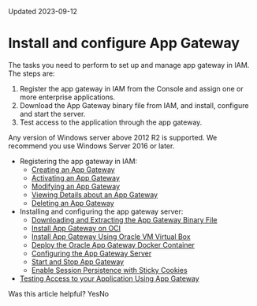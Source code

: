 Updated 2023-09-12
# Install and configure App Gateway
The tasks you need to perform to set up and manage app gateway in IAM.
The steps are:
  1. Register the app gateway in IAM from the Console and assign one or more enterprise applications.
  2. Download the App Gateway binary file from IAM, and install, configure and start the server.
  3. Test access to the application through the app gateway.


Any version of Windows server above 2012 R2 is supported. We recommend you use Windows Server 2016 or later.
  * Registering the app gateway in IAM:
    * [Creating an App Gateway](https://docs.oracle.com/en-us/iaas/Content/Identity/appgateways/register-app-gateway.htm#register-app-gateway "Create an app gateway in IAM, add hosts, and associate each host with enterprise applications, which the app gateway protects.")
    * [Activating an App Gateway](https://docs.oracle.com/en-us/iaas/Content/Identity/appgateways/activate-app-gateways.htm#activate-app-gateways "Activate an app gateway in IAM after registering it and before setting up the app gateway server.")
    * [Modifying an App Gateway](https://docs.oracle.com/en-us/iaas/Content/Identity/appgateways/modify-app-gateway.htm#modify-app-gateway "Modify an app gateway in IAM.")
    * [Viewing Details about an App Gateway](https://docs.oracle.com/en-us/iaas/Content/Identity/appgateways/view-details-app-gateway.htm#view-details-app-gateway "View the details of an app gateway in IAM.")
    * [Deleting an App Gateway](https://docs.oracle.com/en-us/iaas/Content/Identity/appgateways/remove-app-gateways.htm#remove-app-gateways "Delete an app gateway from IAM.")
  * Installing and configuring the app gateway server:
    * [Downloading and Extracting the App Gateway Binary File](https://docs.oracle.com/en-us/iaas/Content/Identity/appgateways/download-and-extract-app-gateway-open-virtual-applicance-file.htm#download-and-extract-app-gateway-open-virtual-applicance-file "The app gateway binary file you download from the IAM Console is a compressed \(.zip\) file. This file contains an Open Virtual Appliance \(.ova\) file which you use to install the App Gateway server.")
    * [Install App Gateway on OCI](https://docs.oracle.com/en-us/iaas/Content/Identity/appgateways/install-app-gateway-oracle-cloud-infrastructure.htm#install-app-gateway-oracle-cloud-infrastructure "To install App Gateway on OCI, you need to upload the App Gateway virtual disk image file to a Bucket in Oracle Cloud Infrastructure, create a Custom Image using the App Gateway virtual disk image file, and then create a Compute instance based on this custom image.")
    * [Install App Gateway Using Oracle VM Virtual Box](https://docs.oracle.com/en-us/iaas/Content/Identity/appgateways/install-app-gateway-oracle-vm-virtual-box-software.htm#install-app-gateway-oracle-vm-virtual-box-software "To install App Gateway using Oracle VM Virtual Box, import the App Gateway Open Virtual Appliance \(OVA\) file in an Oracle VM Virtual Box, and then configure the App Gateway virtual machine to receive HTTP request.")
    * [Deploy the Oracle App Gateway Docker Container](https://docs.oracle.com/en-us/iaas/Content/Identity/appgateways/deploy-oracle-app-gateway-docker-container.htm#deploy-oracle-app-gateway-docker-container "App Gateway can be deployed by using OVA or using Docker. Learn how to deploy the Oracle App Gateway Docker container.")
    * [Configuring the App Gateway Server](https://docs.oracle.com/en-us/iaas/Content/Identity/appgateways/configure-app-gateway-server.htm#configure-app-gateway-server "Before you start the App Gateway server for the first time, you need to configure the server to connect with IAM.")
    * [Start and Stop App Gateway](https://docs.oracle.com/en-us/iaas/Content/Identity/appgateways/start-and-stop-app-gateway.htm#start-and-stop-app-gateway "You can start and stop App Gateway server and App Gateway agent using scripts, or using the services installed in the server where your App Gateway runs.")
    * [Enable Session Persistence with Sticky Cookies](https://docs.oracle.com/en-us/iaas/Content/Identity/appgateways/enable-session-persistence-sticky-cookies.htm#enable-session-persistence-sticky-cookies "Enable persistent sessions using cookies in an App Gateway. The sticky cookie is forwarded to the same backend server.")
  * [Testing Access to your Application Using App Gateway](https://docs.oracle.com/en-us/iaas/Content/Identity/appgateways/test-access-your-application-using-app-gateway.htm#test-access-your-application-using-app-gateway "Test access to your enterprise application after you configure the App Gateway server to communicate with your IAM instance and start the server.")


Was this article helpful?
YesNo

